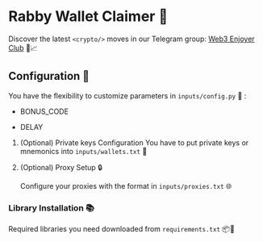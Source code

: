 # Rabby Wallet Claimer 🔹

Discover the latest `<crypto/>` moves in our Telegram group: [Web3 Enjoyer Club](https://t.me/+tdC-PXRzhnczNDli) 🚀📈

## Configuration 📧

You have the flexibility to customize parameters in `inputs/config.py` 🧬 :

- BONUS_CODE
   
- DELAY

1. (Optional) Private keys Configuration 
You have to put private keys or mnemonics into `inputs/wallets.txt` 🧬

2. (Optional) Proxy Setup 🔒

   Configure your proxies with the format in `inputs/proxies.txt` 🌐


### Library Installation 📚

Required libraries you need downloaded from `requirements.txt` 📦📜

